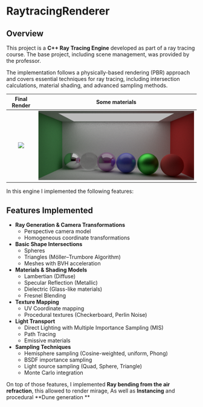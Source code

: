 # RaytracingRenderer

## Overview
This project is a **C++ Ray Tracing Engine** developed as part of a ray tracing course. The base project, including scene management, was provided by the professor.

The implementation follows a physically-based rendering (PBR) approach and covers essential techniques for ray tracing, including intersection calculations, material shading, and advanced sampling methods.

Final Render           |  Some materials
:-------------------------:|:-------------------------:
![](images/Rendu_final.png)  |  ![](images/AllMaterial.png)

In this engine I implemented the following features:

## Features Implemented
- **Ray Generation & Camera Transformations**
  - Perspective camera model
  - Homogeneous coordinate transformations
- **Basic Shape Intersections**
  - Spheres
  - Triangles (Möller–Trumbore Algorithm)
  - Meshes with BVH acceleration
- **Materials & Shading Models**
  - Lambertian (Diffuse)
  - Specular Reflection (Metallic)
  - Dielectric (Glass-like materials)
  - Fresnel Blending
- **Texture Mapping**
  - UV Coordinate mapping
  - Procedural textures (Checkerboard, Perlin Noise)
- **Light Transport**
  - Direct Lighting with Multiple Importance Sampling (MIS)
  - Path Tracing
  - Emissive materials
- **Sampling Techniques**
  - Hemisphere sampling (Cosine-weighted, uniform, Phong)
  - BSDF importance sampling
  - Light source sampling (Quad, Sphere, Triangle)
  - Monte Carlo integration

On top of those features, I implemented **Ray bending from the air refraction**, this allowed to render mirage,
As  well as **Instancing** and procedural **Dune generation **
